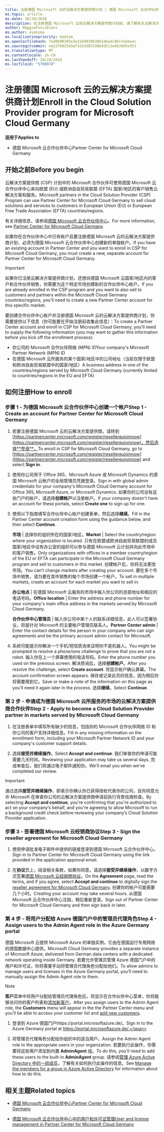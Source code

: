 ```yaml
---
title: 注册德国 Microsoft 云的云解决方案提供商计划 | 德国 Microsoft 云合作伙伴中心
ms.topic: article
ms.date: 10/29/2018
description: 在注册德国 Microsoft 云的云解决方案提供商计划前，请了解有关云解决方案提供商计划要求的详细信息。
author: MaggiePucciEvans
ms.author: evansma
ms.localizationpriority: medium
ms.openlocfilehash: 7ed0b90395e3a15dd03963891dbadc9b1feebeec
ms.sourcegitcommit: ed22f6825d3af1d19385198b4d511e4b39d5e353
ms.translationtype: MT
ms.contentlocale: zh-CN
ms.lasthandoff: 10/29/2018
ms.locfileid: "5796970"
---
```

# <a name="enroll-in-the-cloud-solution-provider-program-for-microsoft-cloud-germany"></a><span data-ttu-id="8c94d-103">注册德国 Microsoft 云的云解决方案提供商计划</span><span class="sxs-lookup"><span data-stu-id="8c94d-103">Enroll in the Cloud Solution Provider program for Microsoft Cloud Germany</span></span>

**<span data-ttu-id="8c94d-104">适用于</span><span class="sxs-lookup"><span data-stu-id="8c94d-104">Applies to</span></span>**

-  <span data-ttu-id="8c94d-105">德国 Microsoft 云合作伙伴中心</span><span class="sxs-lookup"><span data-stu-id="8c94d-105">Partner Center for Microsoft Cloud Germany</span></span>

## <a name="before-you-begin"></a><span data-ttu-id="8c94d-106">开始之前</span><span class="sxs-lookup"><span data-stu-id="8c94d-106">Before you begin</span></span>

<span data-ttu-id="8c94d-107">云解决方案提供商 (CSP) 计划中的 Microsoft 合作伙伴可使用德国 Microsoft 云合作伙伴中心来向欧盟 (EU) 或欧洲自由贸易联盟 (EFTA) 国家/地区的客户销售云解决方案和服务。</span><span class="sxs-lookup"><span data-stu-id="8c94d-107">Microsoft partners in the Cloud Solution Provider (CSP) Program can use Partner Center for Microsoft Cloud Germany to sell cloud solutions and services to customers in European Union (EU) or European Free Trade Association (EFTA) countries/regions.</span></span>

<span data-ttu-id="8c94d-108">有关详细信息，请参阅[德国 Microsoft 云合作伙伴中心](partner-center-for-microsoft-cloud-germany.md)。</span><span class="sxs-lookup"><span data-stu-id="8c94d-108">For more information, see [Partner Center for Microsoft Cloud Germany](partner-center-for-microsoft-cloud-germany.md).</span></span>

<span data-ttu-id="8c94d-109">如果你在合作伙伴中心中已有帐户且要注册德国 Microsoft 云的云解决方案提供商计划，必须为德国 Microsoft 云合作伙伴中心创建新的单独帐户。</span><span class="sxs-lookup"><span data-stu-id="8c94d-109">If you have an existing account in Partner Center and you want to enroll in CSP for Microsoft Cloud Germany, you must create a new, separate account for Partner Center for Microsoft Cloud Germany.</span></span>

> [!IMPORTANT]  
> <span data-ttu-id="8c94d-110">如果你已注册云解决方案提供商计划，还想向德国 Microsoft 云国家/地区内的客户和合作伙伴销售，你需要为这个特定市场创建新的合作伙伴中心帐户。</span><span class="sxs-lookup"><span data-stu-id="8c94d-110">If you are already enrolled in the CSP program and you want to also sell to customers and partners within the Microsoft Cloud Germany countries/regions, you'll need to create a new Partner Center account for this specific market.</span></span>  

<span data-ttu-id="8c94d-111">要创建合作伙伴中心帐户并注册德国 Microsoft 云的云解决方案提供商计划，你需要提供以下信息（你可能要在开始注册前收集此信息）：</span><span class="sxs-lookup"><span data-stu-id="8c94d-111">To create a Partner Center account and enroll in CSP for Microsoft Cloud Germany, you'll need to supply the following information (you may want to gather this information before you kick off the enrollment process):</span></span>

-  <span data-ttu-id="8c94d-112">你公司的 Microsoft 合作伙伴网络 (MPN) ID</span><span class="sxs-lookup"><span data-stu-id="8c94d-112">Your company's Microsoft Partner Network (MPN) ID</span></span> 
-  <span data-ttu-id="8c94d-113">在德国 Microsoft 云所服务的某个国家/地区中的公司地址（当前仅限于欧盟和欧洲自由贸易联盟中的国家/地区）</span><span class="sxs-lookup"><span data-stu-id="8c94d-113">A business address in one of the countries/regions served by Microsoft Cloud Germany (currently limited to countries/regions in the EU and EFTA)</span></span> 

## <a name="how-to-enroll"></a><span data-ttu-id="8c94d-114">如何注册</span><span class="sxs-lookup"><span data-stu-id="8c94d-114">How to enroll</span></span> 

### <a name="step-1---create-an-account-for-partner-center-for-microsoft-cloud-germany"></a><span data-ttu-id="8c94d-115">步骤 1 - 为德国 Microsoft 云合作伙伴中心创建一个帐户</span><span class="sxs-lookup"><span data-stu-id="8c94d-115">Step 1 - Create an account for Partner Center for Microsoft Cloud Germany</span></span> 

1.  <span data-ttu-id="8c94d-116">若要注册德国 Microsoft 云的云解决方案提供商，请转到[https://partnercenter.microsoft.com/register/resellereujoinnow](https://partnercenter.microsoft.com/register/resellereujoinnow)，然后选择**登录**。</span><span class="sxs-lookup"><span data-stu-id="8c94d-116">To enroll in CSP for Microsoft Cloud Germany, go to [https://partnercenter.microsoft.com/register/resellereujoinnow](https://partnercenter.microsoft.com/register/resellereujoinnow) and select **Sign in**.</span></span> 

2.  <span data-ttu-id="8c94d-117">使用你公司用于 Office 365、Microsoft Azure 或 Microsoft Dynamics 的德国 Microsoft 云帐户的全局管理员凭据登录。</span><span class="sxs-lookup"><span data-stu-id="8c94d-117">Sign in with global admin credentials for your company's Microsoft Cloud Germany account for Office 365, Microsoft Azure, or Microsoft Dynamics.</span></span> <span data-ttu-id="8c94d-118">如果你的公司没有这些门户的帐户，请选择**创建帐户**以注册帐户。</span><span class="sxs-lookup"><span data-stu-id="8c94d-118">If your company doesn't have an account for these portals, select **Create one** to sign up for one.</span></span>

3.  <span data-ttu-id="8c94d-119">使用以下指南填写合作伙伴中心帐户创建表单，然后选择**继续**。</span><span class="sxs-lookup"><span data-stu-id="8c94d-119">Fill in the Partner Center account creation form using the guidance below, and then select **Continue**.</span></span>   

    <span data-ttu-id="8c94d-120">**市场** | 选择你的组织所在的国家/地区。</span><span class="sxs-lookup"><span data-stu-id="8c94d-120">**Market** | Select the country/region where your organization is located.</span></span> <span data-ttu-id="8c94d-121">只有在欧盟或欧洲自由贸易联盟的成员国家/地区中设有办公室的组织可以参与德国 Microsoft 云计划并向此市场中的客户销售。</span><span class="sxs-lookup"><span data-stu-id="8c94d-121">Only organizations with offices in a member country/region of the EU or EFTA can participate in the Microsoft Cloud Germany program and sell to customers in this market.</span></span> <span data-ttu-id="8c94d-122">创建帐户后，你将无法更改市场。</span><span class="sxs-lookup"><span data-stu-id="8c94d-122">You can’t change markets after creating your account.</span></span> <span data-ttu-id="8c94d-123">要在多个市场中销售，请为要在其中销售的每个市场创建一个帐户。</span><span class="sxs-lookup"><span data-stu-id="8c94d-123">To sell in multiple markets, create an account for each market you want to sell in.</span></span>

    <span data-ttu-id="8c94d-124">**办公地点** | 在德国 Microsoft 云服务的市场中输入你公司的总部地址和相应的电话号码。</span><span class="sxs-lookup"><span data-stu-id="8c94d-124">**Office location** | Enter the address and phone number for your company's main office address in the markets served by Microsoft Cloud Germany.</span></span>

    <span data-ttu-id="8c94d-125">**合作伙伴中心管理员** | 输入你公司中某个人的联系详细信息，此人可以签署协议，将是针对 Microsoft 的主要帐户管理员联系人。</span><span class="sxs-lookup"><span data-stu-id="8c94d-125">**Partner Center admin** | Enter the contact details for the person in your company who can sign agreements and be the primary account admin contact for Microsoft.</span></span> 

4.  <span data-ttu-id="8c94d-126">系统可能提示你解决一个手机/短信质询来证明你不是机器人。</span><span class="sxs-lookup"><span data-stu-id="8c94d-126">You might be prompted to resolve a phone/sms challenge to prove that you are not a robot.</span></span> <span data-ttu-id="8c94d-127">输入你在上一个屏幕使用的电话号码。</span><span class="sxs-lookup"><span data-stu-id="8c94d-127">Enter the phone number you used on the previous screen.</span></span> <span data-ttu-id="8c94d-128">解决质询后，选择**创建帐户**。</span><span class="sxs-lookup"><span data-stu-id="8c94d-128">After you resolve the challenge, select **Create account**.</span></span> <span data-ttu-id="8c94d-129">将显示帐户确认屏幕。</span><span class="sxs-lookup"><span data-stu-id="8c94d-129">The account confirmation screen appears.</span></span> <span data-ttu-id="8c94d-130">保存或记录此页的信息，因为稍后你将需要用到它。</span><span class="sxs-lookup"><span data-stu-id="8c94d-130">Save or make a note of the information on this page as you'll need it again later in the process.</span></span> <span data-ttu-id="8c94d-131">选择**继续**。</span><span class="sxs-lookup"><span data-stu-id="8c94d-131">Select **Continue**.</span></span>

### <a name="step-2---apply-to-become-a-cloud-solution-provider-partner-in-markets-served-by-microsoft-cloud-germany"></a><span data-ttu-id="8c94d-132">第 2 步 - 申请成为德国 Microsoft 云所服务的市场的云解决方案提供商合作伙伴</span><span class="sxs-lookup"><span data-stu-id="8c94d-132">Step 2 - Apply to become a Cloud Solution Provider partner in markets served by Microsoft Cloud Germany</span></span> 

1.  <span data-ttu-id="8c94d-133">在注册表单中填写所有缺少的信息，包括你的 Microsoft 合作伙伴网络 ID 和你公司的客户支持详细信息。</span><span class="sxs-lookup"><span data-stu-id="8c94d-133">Fill in any missing information on the enrollment form, including your Microsoft Partner Network ID and your company's customer support details.</span></span> 

2.  <span data-ttu-id="8c94d-134">选择**接受并继续操作**。</span><span class="sxs-lookup"><span data-stu-id="8c94d-134">Select **Accept and continue**.</span></span> <span data-ttu-id="8c94d-135">我们审查你的申请可能需要几天时间。</span><span class="sxs-lookup"><span data-stu-id="8c94d-135">Reviewing your application may take us several days.</span></span> <span data-ttu-id="8c94d-136">完成审查后，我们将通过电子邮件通知你。</span><span class="sxs-lookup"><span data-stu-id="8c94d-136">We'll email you when we've completed our review.</span></span>

> [!IMPORTANT]  
> <span data-ttu-id="8c94d-137">通过选择**接受并继续操作**，即表示你确认你已获得授权代表你的公司，且你同意允许 Microsoft 在审查你公司的云解决方案提供商申请前执行背景信用检查。</span><span class="sxs-lookup"><span data-stu-id="8c94d-137">By selecting **Accept and continue**, you're confirming that you're authorized to act on your company’s behalf, and you're agreeing to allow Microsoft to run a background credit check before reviewing your company’s Cloud Solution Provider application.</span></span>

### <a name="step-3---sign-the-reseller-agreement-for-microsoft-cloud-germany"></a><span data-ttu-id="8c94d-138">步骤 3 - 签署德国 Microsoft 云经销商协议</span><span class="sxs-lookup"><span data-stu-id="8c94d-138">Step 3 - Sign the reseller agreement for Microsoft Cloud Germany</span></span> 

1. <span data-ttu-id="8c94d-139">使用申请批准电子邮件中提供的链接登录到德国 Microsoft 云合作伙伴中心。</span><span class="sxs-lookup"><span data-stu-id="8c94d-139">Sign in to Partner Center for Microsoft Cloud Germany using the link provided in the application approval email.</span></span> 

2. <span data-ttu-id="8c94d-140">在**协议**页上，阅读相关条款，如果你同意，请选择**接受并继续操作**，以数字方式签署[德国 Microsoft 云经销商协议](https://go.microsoft.com/fwlink/p/?linkid=831385)。</span><span class="sxs-lookup"><span data-stu-id="8c94d-140">On the **Agreement** page, read the terms, and if you agree, select **Accept and continue** to digitally sign the [reseller agreement for Microsoft Cloud Germany](https://go.microsoft.com/fwlink/p/?linkid=831385).</span></span> <span data-ttu-id="8c94d-141">创建你的帐户可能需要几个小时。</span><span class="sxs-lookup"><span data-stu-id="8c94d-141">Creating your account may take several hours.</span></span> <span data-ttu-id="8c94d-142">从德国 Microsoft 云合作伙伴中心注销，稍后重新登录。</span><span class="sxs-lookup"><span data-stu-id="8c94d-142">Sign out of Partner Center for Microsoft Cloud Germany and then sign back in later.</span></span>

### <a name="step-4---assign-users-to-the-admin-agent-role-in-the-azure-germany-portal"></a><span data-ttu-id="8c94d-143">第 4 步 - 将用户分配给 Azure 德国门户中的管理员代理角色</span><span class="sxs-lookup"><span data-stu-id="8c94d-143">Step 4 - Assign users to the Admin Agent role in the Azure Germany portal</span></span> 

<span data-ttu-id="8c94d-144">德国 Microsoft 云提供 Microsoft Azure 的单独实例，它由在德国运行专用网络的德国数据中心提供。</span><span class="sxs-lookup"><span data-stu-id="8c94d-144">Microsoft Cloud Germany provides a separate instance of Microsoft Azure, delivered from German data centers with a dedicated network operating inside Germany.</span></span> <span data-ttu-id="8c94d-145">若要允许管理员管理 Azure 德国门户中的用户和许可证，你将需要手动将管理员代理角色分配给他们。</span><span class="sxs-lookup"><span data-stu-id="8c94d-145">To allow admins to manage users and licenses in the Azure Germany portal, you'll need to manually assign the Admin Agent role to them.</span></span>

> [!NOTE]  
> <span data-ttu-id="8c94d-146">**客户**菜单中将用户分配给管理员代理角色后，将显示在合作伙伴中心菜单，你将能够访问你的客户列表和[添加新客户](add-a-new-customer.md)。</span><span class="sxs-lookup"><span data-stu-id="8c94d-146">After you assign users to the Admin Agent role, the **Customers** menu will appear in the the Partner Center menu and you'll be able to access your customer list and [add new customers](add-a-new-customer.md).</span></span>   

1.  <span data-ttu-id="8c94d-147">登录到 Azure 德国门户https://portal.microsoftazure.de/。</span><span class="sxs-lookup"><span data-stu-id="8c94d-147">Sign in to the Azure Germany portal at https://portal.microsoftazure.de/.</span></span>

2.  <span data-ttu-id="8c94d-148">将管理员代理角色分配给你组织中的适当用户。</span><span class="sxs-lookup"><span data-stu-id="8c94d-148">Assign the Admin Agent role to the appropriate users in your organization.</span></span> <span data-ttu-id="8c94d-149">若要执行此操作，你需要将这些用户添加到内置 **AdminAgent** 组。</span><span class="sxs-lookup"><span data-stu-id="8c94d-149">To do this, you'll need to add these users to the built-in **AdminAgent** group.</span></span> <span data-ttu-id="8c94d-150">请参阅[管理 Azure Active Directory 中的一组成员](https://docs.microsoft.com/azure/active-directory/active-directory-groups-members-azure-portal)，了解有关如何执行此操作的信息。</span><span class="sxs-lookup"><span data-stu-id="8c94d-150">See [Manage the members for a group in Azure Active Directory](https://docs.microsoft.com/azure/active-directory/active-directory-groups-members-azure-portal) for information about how to do this.</span></span>
 

## <a name="related-topics"></a><span data-ttu-id="8c94d-151">相关主题</span><span class="sxs-lookup"><span data-stu-id="8c94d-151">Related topics</span></span>

-  [<span data-ttu-id="8c94d-152">德国 Microsoft 云合作伙伴中心</span><span class="sxs-lookup"><span data-stu-id="8c94d-152">Partner Center for Microsoft Cloud Germany</span></span>](partner-center-for-microsoft-cloud-germany.md)

-  [<span data-ttu-id="8c94d-153">德国 Microsoft 云合作伙伴中心中的用户和许可证管理</span><span class="sxs-lookup"><span data-stu-id="8c94d-153">User and license management in Partner Center for Microsoft Cloud Germany</span></span>](user-management-in-partner-center-for-microsoft-cloud-germany.md)



